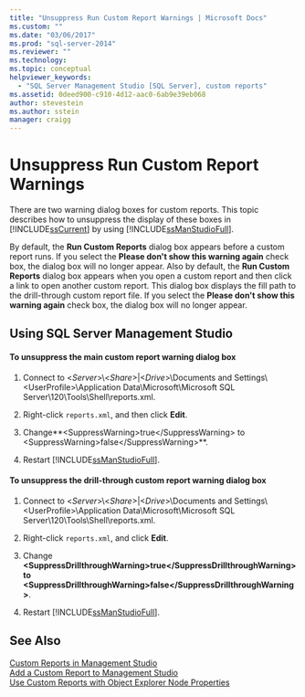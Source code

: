 ```yaml
---
title: "Unsuppress Run Custom Report Warnings | Microsoft Docs"
ms.custom: ""
ms.date: "03/06/2017"
ms.prod: "sql-server-2014"
ms.reviewer: ""
ms.technology:
ms.topic: conceptual
helpviewer_keywords: 
  - "SQL Server Management Studio [SQL Server], custom reports"
ms.assetid: 0deed900-c910-4d12-aac0-6ab9e39eb068
author: stevestein
ms.author: sstein
manager: craigg
---
```

# Unsuppress Run Custom Report Warnings
  There are two warning dialog boxes for custom reports. This topic describes how to unsuppress the display of these boxes in [!INCLUDE[ssCurrent](../../includes/sscurrent-md.md)] by using [!INCLUDE[ssManStudioFull](../../includes/ssmanstudiofull-md.md)].  
  
 By default, the **Run Custom Reports** dialog box appears before a custom report runs. If you select the **Please don't show this warning again** check box, the dialog box will no longer appear. Also by default, the **Run Custom Reports** dialog box appears when you open a custom report and then click a link to open another custom report. This dialog box displays the fill path to the drill-through custom report file. If you select the **Please don't show this warning again** check box, the dialog box will no longer appear.  
  
##  <a name="SSMSProcedure"></a> Using SQL Server Management Studio  
  
#### To unsuppress the main custom report warning dialog box  
  
1.  Connect to \<*Server*>\\<*Share*>|\<*Drive*>\Documents and Settings\\<UserProfile\>\Application Data\Microsoft\Microsoft SQL Server\120\Tools\Shell\reports.xml.  
  
2.  Right-click `reports.xml`, and then click **Edit**.  
  
3.  Change**\<SuppressWarning>true\</SuppressWarning> to \<SuppressWarning>false\</SuppressWarning>**.  
  
4.  Restart [!INCLUDE[ssManStudioFull](../../includes/ssmanstudiofull-md.md)].  
  
#### To unsuppress the drill-through custom report warning dialog box  
  
1.  Connect to \<*Server*>\\<*Share*>|\<*Drive*>\Documents and Settings\\<UserProfile\>\Application Data\Microsoft\Microsoft SQL Server\120\Tools\Shell\reports.xml.  
  
2.  Right-click `reports.xml`, and click **Edit**.  
  
3.  Change **\<SuppressDrillthroughWarning>true\</SuppressDrillthroughWarning>to \<SuppressDrillthroughWarning>false\</SuppressDrillthroughWarning>**.  
  
4.  Restart [!INCLUDE[ssManStudioFull](../../includes/ssmanstudiofull-md.md)].  
  
## See Also  
 [Custom Reports in Management Studio](custom-reports-in-management-studio.md)   
 [Add a Custom Report to Management Studio](add-a-custom-report-to-management-studio.md)   
 [Use Custom Reports with Object Explorer Node Properties](use-custom-reports-with-object-explorer-node-properties.md)  
  
  
